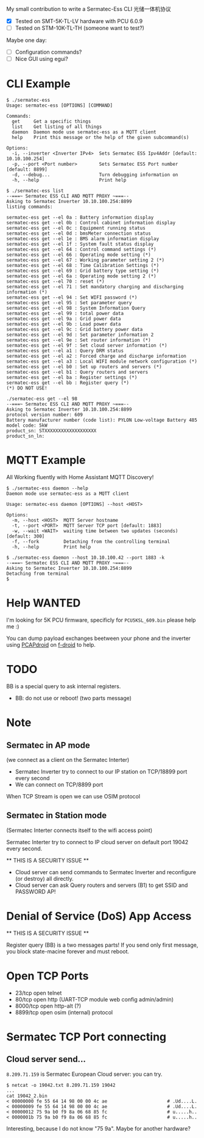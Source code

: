My small contribution to write a Sermatec-Ess CLI 光储一体机协议

- [x] Tested on SMT-5K-TL-LV hardware with PCU 6.0.9
- [ ] Tested on STM-10K-TL-TH (someone want to test?)

Maybe one day:

- [ ] Configuration commands?
- [ ] Nice GUI using egui?

# CLI Example

```
$ ./sermatec-ess
Usage: sermatec-ess [OPTIONS] [COMMAND]

Commands:
  get     Get a specific things
  list    Get listing of all things
  daemon  Daemon mode use sermatec-ess as a MQTT client
  help    Print this message or the help of the given subcommand(s)

Options:
  -i, --inverter <Inverter IPv4>  Sets Sermatec ESS Ipv4Addr [default: 10.10.100.254]
  -p, --port <Port number>        Sets Sermatec ESS Port number [default: 8899]
  -d, --debug...                  Turn debugging information on
  -h, --help                      Print help
```

```
$ ./sermatec-ess list  
--===~ Sermatec ESS CLI AND MQTT PROXY ~===--
Asking to Sermatec Inverter 10.10.100.254:8899
listing commands:

sermatec-ess get --el 0a : Battery information display
sermatec-ess get --el 0b : Control cabinet information display
sermatec-ess get --el 0c : Equipment running status
sermatec-ess get --el 0d : bmsMeter connection status
sermatec-ess get --el 1e : BMS alarm information display
sermatec-ess get --el 1f : System fault status display
sermatec-ess get --el 64 : Control command settings (*)
sermatec-ess get --el 66 : Operating mode setting (*)
sermatec-ess get --el 67 : Working parameter setting 2 (*)
sermatec-ess get --el 68 : Time Calibration Settings (*)
sermatec-ess get --el 69 : Grid battery type setting (*)
sermatec-ess get --el 6a : Operating mode setting 2 (*)
sermatec-ess get --el 70 : reset (*)
sermatec-ess get --el 71 : Set mandatory charging and discharging information (*)
sermatec-ess get --el 94 : Set WIFI password (*)
sermatec-ess get --el 95 : Set parameter query
sermatec-ess get --el 98 : System Information Query
sermatec-ess get --el 99 : total power data
sermatec-ess get --el 9a : Grid power data
sermatec-ess get --el 9b : Load power data
sermatec-ess get --el 9c : Grid battery power data
sermatec-ess get --el 9d : Set parameter information 2
sermatec-ess get --el 9e : Set router information (*)
sermatec-ess get --el 9f : Set cloud server information (*)
sermatec-ess get --el a1 : Query DRM status
sermatec-ess get --el a2 : Forced charge and discharge information
sermatec-ess get --el a3 : Local WIFI module network configuration (*)
sermatec-ess get --el b0 : Set up routers and servers (*)
sermatec-ess get --el b1 : Query routers and servers
sermatec-ess get --el ba : Register settings (*)
sermatec-ess get --el bb : Register query (*)
(*) DO NOT USE!
```

```
./sermatec-ess get --el 98
--===~ Sermatec ESS CLI AND MQTT PROXY ~===--
Asking to Sermatec Inverter 10.10.100.254:8899
protocol version number: 609
Battery manufacturer number (code list): PYLON Low-voltage Battery 485
model code: 5kW
product_sn: STXXXXXXXXXXXXXXXXXXX
product_sn_ln: 
```

# MQTT Example

All Working fluently with Home Assistant MQTT Discovery!

```
$ ./sermatec-ess daemon --help
Daemon mode use sermatec-ess as a MQTT client

Usage: sermatec-ess daemon [OPTIONS] --host <HOST>

Options:
  -m, --host <HOST>  MQTT Server hostname
  -t, --port <PORT>  MQTT Server TCP port [default: 1883]
  -w, --wait <WAIT>  waiting time between two updates (seconds) [default: 300]
  -f, --fork         Detaching from the controlling terminal
  -h, --help         Print help
```

```
$ ./sermatec-ess daemon --host 10.10.100.42 --port 1883 -k
--===~ Sermatec ESS CLI AND MQTT PROXY ~===--
Asking to Sermatec Inverter 10.10.100.254:8899
Detaching from terminal
$
```


# Help WANTED

I'm looking for 5K PCU firmware, specificly for `PCU5KSL_609.bin` please help me :)

You can dump payload exchanges beetween your phone and the inverter using [PCAPdroid](https://emanuele-f.github.io/PCAPdroid/) on [f-droid](https://f-droid.org/packages/com/emanuelef.remote_capture/) to help.

# TODO

BB is a special query to ask internal registers.

- BB: do not use or reboot! (two parts message)

# Note

## Sermatec in AP mode

(we connect as a client on the Sermatec Interter)

- Sermatec Inverter try to connect to our IP station on TCP/18899 port every second
- We can connect on TCP/8899 port

When TCP Stream is open we can use OSIM protocol

## Sermatec in Station mode

(Sermatec Interter connects itself to the wifi access point)

Sermatec Interter try to connect to IP cloud server on default port 19042 every second.

** THIS IS A SECURITY ISSUE **

- Cloud server can send commands to Sermatec Inverter and reconfigure (or destroy) all directly.
- Cloud server can ask Query routers and servers (B1) to get SSID and PASSWORD AP!

# Denial of Service (DoS) App Access

** THIS IS A SECURITY ISSUE **

Register query (BB) is a two messages parts!
If you send only first message, you block state-macine forever and must reboot.

# Open TCP Ports

- 23/tcp   open  telnet
- 80/tcp   open  http (UART-TCP module web config admin/admin)
- 8000/tcp open  http-alt (?)
- 8899/tcp open  osim (internal) protocol

# Sermatec TCP Port connecting

## Cloud server send...

`8.209.71.159` is Sermatec European Cloud server: you can try.

```
$ netcat -o 19042.txt 8.209.71.159 19042
...
cat 19042_2.bin 
< 00000000 fe 55 64 14 98 00 00 4c ae                      # .Ud....L.
< 00000009 fe 55 64 14 98 00 00 4c ae                      # .Ud....L.
< 00000012 75 9a b0 f9 8a 06 68 85 fc                      # u.....h..
< 0000001b 75 9a b0 f9 8a 06 68 85 fc                      # u.....h..
```

Interesting, because I do not know "75 9a". Maybe for another hardware?
